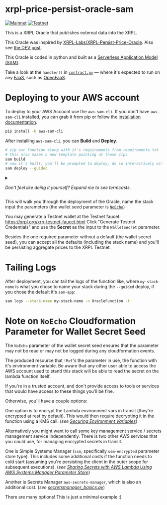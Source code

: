 # xrpl-price-persist-oracle-sam

[![Mainnet](https://github.com/yyolk/xrpl-price-persist-oracle-sam/actions/workflows/mainnet.yml/badge.svg)](https://github.com/yyolk/xrpl-price-persist-oracle-sam/actions/workflows/mainnet.yml) [![Testnet](https://github.com/yyolk/xrpl-price-persist-oracle-sam/actions/workflows/testnet.yml/badge.svg)](https://github.com/yyolk/xrpl-price-persist-oracle-sam/actions/workflows/testnet.yml)

This is a XRPL Oracle that publishes external data into the XRPL.


This Oracle was inspired by
[XRPL-Labs/XRPL-Persist-Price-Oracle](https://github.com/XRPL-Labs/XRPL-Persist-Price-Oracle).
Also see [the DEV post](https://dev.to/wietse/aggregated-xrp-usd-price-info-on-the-xrp-ledger-1087).


This Oracle is coded in python and built as a [Serverless Application Model (SAM)](https://aws.amazon.com/serverless/sam/).

Take a look at the `handler()` in [`contract.py`](oracle/contract.py) &mdash; where it's expected to run on any [FaaS](https://en.wikipedia.org/wiki/Function_as_a_service), such as [OpenFaaS](https://github.com/openfaas/faas).


# Deploying to your AWS account

To deploy to your AWS Account use the `aws-sam-cli`. 
If you don't have `aws-sam-cli` installed, you can grab it from pip or follow the
[installation documentation](https://docs.aws.amazon.com/serverless-application-model/latest/developerguide/serverless-sam-cli-install.html).

```sh
pip install -U aws-sam-cli
```

After installing `aws-sam-cli`, you can **Build** and **Deploy**. 

```sh
# zip our function along with it's requirements from requirements.txt
# this also makes a new template pointing at those zips
sam build 
# now it's built, you'll be prompted to deploy, do so interactively with:
sam deploy --guided
```

<details>
<summary>

*Don't feel like doing it yourself? Expand me to see termcasts.*

</summary>

1. New stack, accepting all the defaults, besides the wallet secret.
  - [![asciicast](https://asciinema.org/a/rLjmZcKyQXGCXe4gc2AP62Pyd.svg)](https://asciinema.org/a/rLjmZcKyQXGCXe4gc2AP62Pyd)
2. A current stack, getting updated and deployed to
  - [![asciicast](https://asciinema.org/a/w6Mhzh67fnswTdtwKA8KLJdOG.svg)](https://asciinema.org/a/w6Mhzh67fnswTdtwKA8KLJdOG)

</details>

This will walk you through the deployment of the Oracle, name the stack input
the parameters (the wallet seed parameter is
[`NoEcho`](#note-on-noecho-cloudformation-parameter-for-wallet-secret-seed))

You may generate a Testnet wallet at the Testnet faucet: https://xrpl.org/xrp-testnet-faucet.html
Click "Generate Testnet Credentials" and use the **Secret** as
the input to the `WalletSecret` parameter.


Besides the one required parameter without a default (the wallet secret seed),
you can accept all the defaults (including the stack name) and you'll be persisting aggregate prices
to the XRPL Testnet.


# Tailing Logs

After deployment, you can tail the logs of the function like, where
`my-stack-name` is what you chose to name your stack during the `--guided`
deploy, if you chose the default it's `sam-app`:


```sh
sam logs --stack-name my-stack-name -n OracleFunction -t
```


# Note on `NoEcho` Cloudformation Parameter for Wallet Secret Seed

The `NoEcho` parameter of the wallet secret seed ensures that the parameter may
not be read or may not be logged during any cloudformation events.

The produced resource that `!Ref`'s the parameter in use, the function
with it's environment variable. Be aware that any other user able to access
the AWS account used to stand this stack will be able to read the secret on
the lambda function itself.

If you're in a trusted account, and don't provide access to tools or services
that would have access to these things you'll be fine.

Otherwise, you'll have a couple options:

One option is to encrypt the Lambda environment vars in transit (they're
encrypted at rest by default). This would then require decrypting it in the
function using a KMS call. 
(_see [Securing Environment Variables](https://docs.aws.amazon.com/lambda/latest/dg/configuration-envvars.html#configuration-envvars-encryption)_)

Alternatively you might want to call some key management service / secrets
management service independently.
There is two other AWS services that you could use, for managing encrypted secrets in transit.


One is Simple Systems Manager (`ssm`, specifically `ssm-encrypted`
parameter store type).
This includes some additional costs if the function needs to cold start (assuming you're
persisting the client in the outer scope for subsequent executions).
(_see [Sharing Secrets with AWS Lambda Using AWS Systems Manager Parameter Store](https://aws.amazon.com/blogs/compute/sharing-secrets-with-aws-lambda-using-aws-systems-manager-parameter-store/)_)

Another is Secrets Manager `aws-secrets-manager`, which is also an additional cost.
(_see [secretsmanager_basics.py](https://docs.aws.amazon.com/code-samples/latest/catalog/python-secretsmanager-secretsmanager_basics.py.html)_)

There are many options! This is just a minimal example :)



[example-testnet-account]: https://testnet.xrpl.org/accounts/rayZw5nJmueB5ps2bfL85aJgiKub7FsVYN "An example testnet account"
